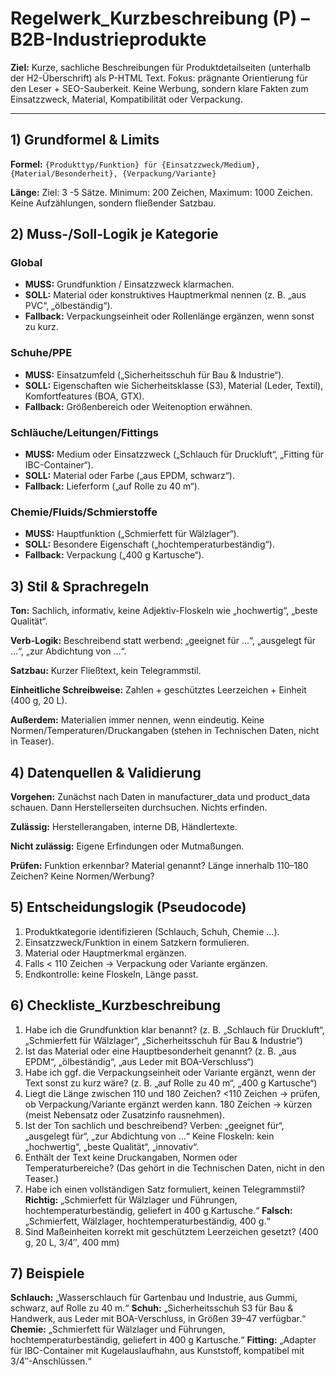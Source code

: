 # Regelwerk_Kurzbeschreibung (P) – B2B-Industrieprodukte

**Ziel:** Kurze, sachliche Beschreibungen für Produktdetailseiten (unterhalb der H2-Überschrift) als P-HTML Text. Fokus: prägnante Orientierung für den Leser + SEO-Sauberkeit. Keine Werbung, sondern klare Fakten zum Einsatzzweck, Material, Kompatibilität oder Verpackung.

---

## 1) Grundformel & Limits

**Formel:** 
`{Produkttyp/Funktion} für {Einsatzzweck/Medium}, {Material/Besonderheit}, {Verpackung/Variante}`

**Länge:** Ziel: 3 -5 Sätze. Minimum: 200 Zeichen, Maximum: 1000 Zeichen. Keine Aufzählungen, sondern fließender Satzbau.

## 2) Muss-/Soll-Logik je Kategorie

### Global 
- **MUSS:** Grundfunktion / Einsatzzweck klarmachen.
- **SOLL:** Material oder konstruktives Hauptmerkmal nennen (z. B. „aus PVC“, „ölbeständig“).
- **Fallback:** Verpackungseinheit oder Rollenlänge ergänzen, wenn sonst zu kurz.

### Schuhe/PPE
- **MUSS:** Einsatzumfeld („Sicherheitsschuh für Bau & Industrie“).
- **SOLL:** Eigenschaften wie Sicherheitsklasse (S3), Material (Leder, Textil), Komfortfeatures (BOA, GTX).
- **Fallback:** Größenbereich oder Weitenoption erwähnen.

### Schläuche/Leitungen/Fittings
- **MUSS:** Medium oder Einsatzzweck („Schlauch für Druckluft“, „Fitting für IBC-Container“).
- **SOLL:** Material oder Farbe („aus EPDM, schwarz“).
- **Fallback:** Lieferform („auf Rolle zu 40 m“).

### Chemie/Fluids/Schmierstoffe
- **MUSS:** Hauptfunktion („Schmierfett für Wälzlager“).
- **SOLL:** Besondere Eigenschaft („hochtemperaturbeständig“).
- **Fallback:** Verpackung („400 g Kartusche“).

## 3) Stil & Sprachregeln

**Ton:** Sachlich, informativ, keine Adjektiv-Floskeln wie „hochwertig“, „beste Qualität“.

**Verb-Logik:** Beschreibend statt werbend: „geeignet für …“, „ausgelegt für …“, „zur Abdichtung von …“.

**Satzbau:** Kurzer Fließtext, kein Telegrammstil.

**Einheitliche Schreibweise:** Zahlen + geschütztes Leerzeichen + Einheit (400 g, 20 L).

**Außerdem:** Materialien immer nennen, wenn eindeutig. Keine Normen/Temperaturen/Druckangaben (stehen in Technischen Daten, nicht in Teaser).

## 4) Datenquellen & Validierung

**Vorgehen:** Zunächst nach Daten in manufacturer_data und product_data schauen. Dann Herstellerseiten durchsuchen. Nichts erfinden.

**Zulässig:** Herstellerangaben, interne DB, Händlertexte.

**Nicht zulässig:** Eigene Erfindungen oder Mutmaßungen.

**Prüfen:** Funktion erkennbar? Material genannt? Länge innerhalb 110–180 Zeichen? Keine Normen/Werbung?

## 5) Entscheidungslogik (Pseudocode)

1. Produktkategorie identifizieren (Schlauch, Schuh, Chemie …).
2. Einsatzzweck/Funktion in einem Satzkern formulieren.
3. Material oder Hauptmerkmal ergänzen.
4. Falls < 110 Zeichen → Verpackung oder Variante ergänzen.
5. Endkontrolle: keine Floskeln, Länge passt.

## 6) Checkliste_Kurzbeschreibung

1. Habe ich die Grundfunktion klar benannt?
    (z. B. „Schlauch für Druckluft“, „Schmierfett für Wälzlager“, „Sicherheitsschuh für Bau & Industrie“)
2. Ist das Material oder eine Hauptbesonderheit genannt?
    (z. B. „aus EPDM“, „ölbeständig“, „aus Leder mit BOA-Verschluss“)
3. Habe ich ggf. die Verpackungseinheit oder Variante ergänzt, wenn der Text sonst zu kurz wäre?
    (z. B. „auf Rolle zu 40 m“, „400 g Kartusche“)
4. Liegt die Länge zwischen 110 und 180 Zeichen?
    <110 Zeichen → prüfen, ob Verpackung/Variante ergänzt werden kann.
    180 Zeichen → kürzen (meist Nebensatz oder Zusatzinfo rausnehmen).
5. Ist der Ton sachlich und beschreibend?
    Verben: „geeignet für“, „ausgelegt für“, „zur Abdichtung von …“
    Keine Floskeln: kein „hochwertig“, „beste Qualität“, „innovativ“.
6. Enthält der Text keine Druckangaben, Normen oder Temperaturbereiche?
    (Das gehört in die Technischen Daten, nicht in den Teaser.)
7. Habe ich einen vollständigen Satz formuliert, keinen Telegrammstil?
    **Richtig:** „Schmierfett für Wälzlager und Führungen, hochtemperaturbeständig, geliefert in 400 g Kartusche.“
    **Falsch:** „Schmierfett, Wälzlager, hochtemperaturbeständig, 400 g.“
8. Sind Maßeinheiten korrekt mit geschütztem Leerzeichen gesetzt?
    (400 g, 20 L, 3/4″, 400 mm)

## 7) Beispiele

**Schlauch:** „Wasserschlauch für Gartenbau und Industrie, aus Gummi, schwarz, auf Rolle zu 40 m.“
**Schuh:** „Sicherheitsschuh S3 für Bau & Handwerk, aus Leder mit BOA-Verschluss, in Größen 39–47 verfügbar.“
**Chemie:** „Schmierfett für Wälzlager und Führungen, hochtemperaturbeständig, geliefert in 400 g Kartusche.“
**Fitting:** „Adapter für IBC-Container mit Kugelauslaufhahn, aus Kunststoff, kompatibel mit 3/4″-Anschlüssen.“